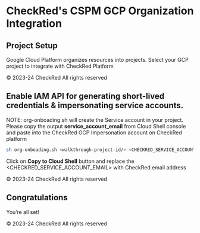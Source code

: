 # CheckRed's CSPM GCP Organization Integration

## Project Setup

Google Cloud Platform organizes resources into projects.
Select your GCP project to integrate with CheckRed Platform
<walkthrough-project-setup></walkthrough-project-setup>

<walkthrough-footnote>© 2023-24 CheckRed All rights reserved</walkthrough-footnote>

## Enable IAM API for generating short-lived credentials & impersonating service accounts. 

NOTE: org-onboading.sh will create the Service account in your project. Please copy the output **service_account_email** from Cloud Shell console and paste into the CheckRed GCP Impersonation account on CheckRed platform

```bash
sh org-onboading.sh <walkthrough-project-id/> <CHECKRED_SERVICE_ACCOUNT_EMAIL>
```

Click on **Copy to Cloud Shell** <walkthrough-cloud-shell-icon></walkthrough-cloud-shell-icon> button and replace the <CHECKRED_SERVICE_ACCOUNT_EMAIL> with CheckRed email address 


<walkthrough-footnote>© 2023-24 CheckRed All rights reserved</walkthrough-footnote>

## Congratulations

<walkthrough-conclusion-trophy></walkthrough-conclusion-trophy>

You’re all set!

<walkthrough-footnote>© 2023-24 CheckRed All rights reserved</walkthrough-footnote>
